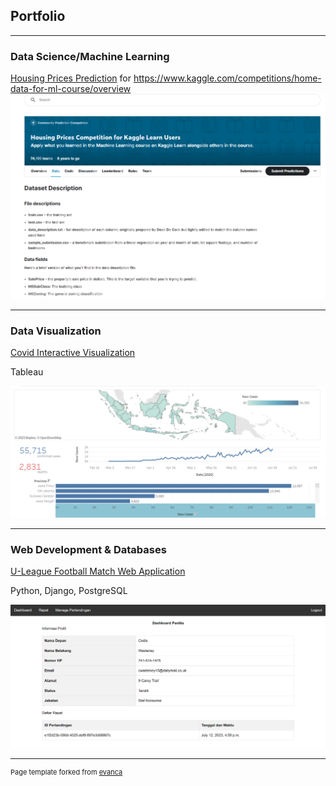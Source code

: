 ## Portfolio

---
### Data Science/Machine Learning
[Housing Prices Prediction](/pdf/exercise-pipelines.ipynb)
for https://www.kaggle.com/competitions/home-data-for-ml-course/overview
<img src="images/housingprices_thumbnail.png?raw=true"/>

---
### Data Visualization
[Covid Interactive Visualization](https://public.tableau.com/shared/PCPFQ3PY6?:display_count=n&:origin=viz_share_link)
<p>Tableau</p>
<img src="images/covidviz_thumbnail.png?raw=true"/>

---
### Web Development & Databases 
[U-League Football Match Web Application](https://tk4basdat-production.up.railway.app/authentication/landing)
<p>Python, Django, PostgreSQL</p>
<img src="images/uleague_thumbnail.png?raw=true"/>

---
<p style="font-size:11px">Page template forked from <a href="https://github.com/evanca/quick-portfolio">evanca</a></p>
<!-- Remove above link if you don't want to attibute -->
